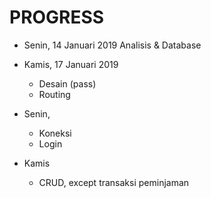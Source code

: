 # PROGRESS
* Senin, 14 Januari 2019
  Analisis & Database

* Kamis, 17 Januari 2019
  * Desain (pass)
  * Routing

* Senin, 
  * Koneksi
  * Login
  
* Kamis
  * CRUD, except transaksi peminjaman
  
